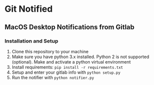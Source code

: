# Git Notified
## MacOS Desktop Notifications from Gitlab

### Installation and Setup
1. Clone this repository to your machine
2. Make sure you have python 3.x installed. Python 2 is not supported
(optional). Make and activate a python virtual environment
3. Install requirements: `pip install -r requirements.txt`
4. Setup and enter your gitlab info with `python setup.py`
5. Run the notifier with `python notifier.py`